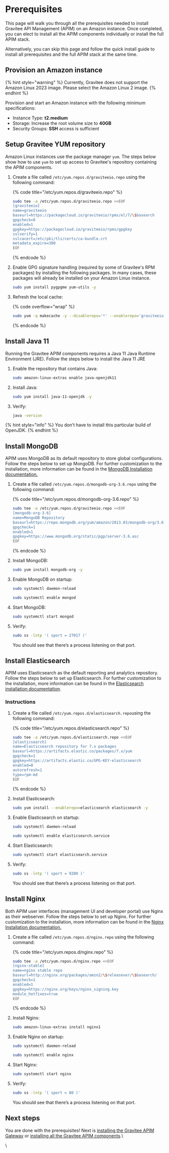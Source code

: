 # Prerequisites

This page will walk you through all the prerequisites needed to install Gravitee API Management (APIM) on an Amazon instance. Once completed, you can elect to install all the APIM components individually or install the full APIM stack.

Alternatively, you can skip this page and follow the quick install guide to install all prerequisites and the full APIM stack at the same time.

## Provision an Amazon instance

{% hint style="warning" %}
Currently, Gravitee does not support the Amazon Linux 2023 image. Please select the Amazon Linux 2 image.
{% endhint %}

Provision and start an Amazon instance with the following minimum specifications:

* Instance Type: **t2.medium**
* Storage: Increase the root volume size to **40GB**
* Security Groups: **SSH** access is sufficient

## Setup Gravitee YUM repository

Amazon Linux instances use the package manager `yum`. The steps below show how to use `yum` to set up access to Gravitee's repository containing the APIM components.&#x20;

1.  Create a file called `/etc/yum.repos.d/graviteeio.repo` using the following command:

    {% code title="/etc/yum.repos.d/graviteeio.repo" %}
    ```sh
    sudo tee -a /etc/yum.repos.d/graviteeio.repo <<EOF
    [graviteeio]
    name=graviteeio
    baseurl=https://packagecloud.io/graviteeio/rpms/el/7/\$basearch
    gpgcheck=0
    enabled=1
    gpgkey=https://packagecloud.io/graviteeio/rpms/gpgkey
    sslverify=1
    sslcacert=/etc/pki/tls/certs/ca-bundle.crt
    metadata_expire=300
    EOF
    ```
    {% endcode %}
2.  Enable GPG signature handling (required by some of Gravitee's RPM packages) by installing the following packages. In many cases, these packages will already be installed on your Amazon Linux instance.

    ```sh
    sudo yum install pygpgme yum-utils -y
    ```
3.  Refresh the local cache:

    {% code overflow="wrap" %}
    ```sh
    sudo yum -q makecache -y --disablerepo='*' --enablerepo='graviteeio'
    ```
    {% endcode %}



## Install Java 11

Running the Gravitee APIM components requires a Java 11 Java Runtime Environment (JRE). Follow the steps below to install the Java 11 JRE

1.  Enable the repository that contains Java:

    ```sh
    sudo amazon-linux-extras enable java-openjdk11
    ```
2.  Install Java:

    ```sh
    sudo yum install java-11-openjdk -y
    ```
3.  Verify:

    ```sh
    java -version
    ```

{% hint style="info" %}
You don’t have to install this particular build of OpenJDK.
{% endhint %}

## Install MongoDB

APIM uses MongoDB as its default repository to store global configurations. Follow the steps below to set up MongoDB. For further customization to the installation, more information can be found in the [MongoDB Installation documentation.](https://docs.mongodb.com/v3.6/tutorial/install-mongodb-on-amazon/)

1.  Create a file called `/etc/yum.repos.d/mongodb-org-3.6.repo` using the following command:

    {% code title="/etc/yum.repos.d/mongodb-org-3.6.repo" %}
    ```sh
    sudo tee -a /etc/yum.repos.d/graviteeio.repo <<EOF
    [mongodb-org-3.6]
    name=MongoDB Repository
    baseurl=https://repo.mongodb.org/yum/amazon/2013.03/mongodb-org/3.6/x86_64/
    gpgcheck=1
    enabled=1
    gpgkey=https://www.mongodb.org/static/pgp/server-3.6.asc
    EOF
    ```
    {% endcode %}
2.  Install MongoDB:

    ```sh
    sudo yum install mongodb-org -y
    ```
3.  Enable MongoDB on startup:

    ```sh
    sudo systemctl daemon-reload

    sudo systemctl enable mongod
    ```
4.  Start MongoDB:

    ```sh
    sudo systemctl start mongod
    ```
5.  Verify:

    ```sh
    sudo ss -lntp '( sport = 27017 )'
    ```

    You should see that there’s a process listening on that port.

## Install Elasticsearch

APIM uses Elasticsearch as the default reporting and analytics repository. Follow the steps below to set up Elasticsearch. For further customization to the installation, more information can be found in the [Elasticsearch installation documentation](https://www.elastic.co/guide/en/elasticsearch/reference/current/rpm.html#rpm-repo).

### Instructions

1.  Create a file called `/etc/yum.repos.d/elasticsearch.repo`using the following command:

    {% code title="/etc/yum.repos.d/elasticsearch.repo" %}
    ```sh
    sudo tee -a /etc/yum.repos.d/elasticsearch.repo <<EOF
    [elasticsearch]
    name=Elasticsearch repository for 7.x packages
    baseurl=https://artifacts.elastic.co/packages/7.x/yum
    gpgcheck=1
    gpgkey=https://artifacts.elastic.co/GPG-KEY-elasticsearch
    enabled=0
    autorefresh=1
    type=rpm-md
    EOF
    ```
    {% endcode %}
2.  Install Elasticsearch:

    ```sh
    sudo yum install --enablerepo=elasticsearch elasticsearch -y
    ```
3.  Enable Elasticsearch on startup:

    ```sh
    sudo systemctl daemon-reload

    sudo systemctl enable elasticsearch.service
    ```
4.  Start Elasticsearch:

    ```sh
    sudo systemctl start elasticsearch.service
    ```
5.  Verify:

    ```sh
    sudo ss -lntp '( sport = 9200 )'
    ```

    You should see that there’s a process listening on that port.

## Install Nginx

Both APIM user interfaces (management UI and developer portal) use Nginx as their webserver. Follow the steps below to set up Nginx. For further customization to the installation, more information can be found in the [Nginx Installation documentation.](https://nginx.org/en/linux\_packages.html#Amazon-Linux)

1.  Create a file called `/etc/yum.repos.d/nginx.repo` using the following command:

    {% code title="/etc/yum.repos.d/nginx.repo" %}
    ```sh
    sudo tee -a /etc/yum.repos.d/nginx.repo <<EOF
    [nginx-stable]
    name=nginx stable repo
    baseurl=http://nginx.org/packages/amzn2/\$releasever/\$basearch/
    gpgcheck=1
    enabled=1
    gpgkey=https://nginx.org/keys/nginx_signing.key
    module_hotfixes=true
    EOF
    ```
    {% endcode %}
2.  Install Nginx:

    ```sh
    sudo amazon-linux-extras install nginx1
    ```
3.  Enable Nginx on startup:

    ```sh
    sudo systemctl daemon-reload

    sudo systemctl enable nginx
    ```
4.  Start Nginx:

    ```sh
    sudo systemctl start nginx
    ```
5.  Verify:

    ```sh
    sudo ss -lntp '( sport = 80 )'
    ```

    You should see that there’s a process listening on that port.

## Next steps

You are done with the prerequisites! Next is [installing the Gravitee APIM Gateway](https://docs.gravitee.io/apim/3.x/apim\_installation\_guide\_amazon\_gateway.html) or [installing all the Gravitee APIM components](https://docs.gravitee.io/apim/3.x/apim\_installation\_guide\_amazon\_all.html).\


\
